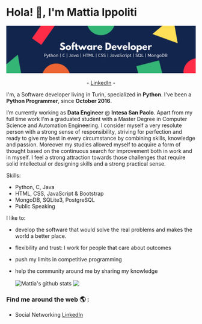 # Hola! 👋, I'm Mattia Ippoliti
![logo](https://github.com/MattiaIppoliti/MattiaIppoliti/blob/main/Software%20Developer.png)

<p align="center">
 - <a href="https://www.linkedin.com/in/mattiaippoliti/">LinkedIn</a> -
</p>

I'm, a Software developer living in Turin, specialized in **Python**. I've been a **Python Programmer**, since **October 2016**. 

I’m currently working as **Data Engineer** @ **Intesa San Paolo**. Apart from my full time work I'm a graduated student with a Master Degree in Computer Science and Automation Engineering. I consider myself a very resolute person with a strong sense of responsibility, striving for perfection and ready to give my best in every circumstance by combining skills, knowledge and passion. Moreover my studies allowed myself to acquire a form of thought based on the continuous search for improvement both in work and in myself. I feel a strong attraction towards those challenges that require solid intellectual or designing skills and a strong practical sense.

Skills:
- Python, C, Java
- HTML, CSS, JavaScript & Bootstrap
- MongoDB, SQLite3, PostgreSQL
- Public Speaking

I like to:
- develop the software that would solve the real problems and makes the world a better place.
- flexibility and trust: I work for people that care about outcomes
- push my limits in competitive programming
- help the community around me by sharing my knowledge


  <img align="center" src="https://github-readme-stats.vercel.app/api/top-langs/?username=MattiaIppoliti&title_color=fff&text_color=9f9f9f&bg_color=151515&hide=jupyter%20notebook" alt="Mattia's github stats" />



  <img align="center" src="https://github-readme-stats.vercel.app/api?username=MattiaIppoliti&hide=issues&count_private=true&show_icons=true&title_color=fff&icon_color=79ff97&text_color=9f9f9f&bg_color=151515&line_height=40" />


### Find me around the web 🌎 :
- Social Networking [LinkedIn](https://www.linkedin.com/in/MattiaIppoliti/)
